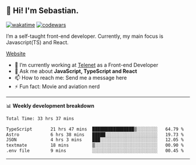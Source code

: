 ## 👋 Hi! I'm Sebastian.

[![wakatime](https://wakatime.com/badge/user/df0036c6-328a-4a39-be9b-e49417ed22a1.svg)](https://wakatime.com/@df0036c6-328a-4a39-be9b-e49417ed22a1)
[![codewars](https://www.codewars.com/users/sebavuye/badges/small)](https://www.codewars.com/users/sebavuye)

I’m a self-taught front-end developer. Currently, my main focus is Javascript(TS) and React.

[Website](https://sebastianvuye.be)

- 🔭 I’m currently working at [Telenet](https://telenet.be/) as a Front-end Developer
- 💬 Ask me about **JavaScript, TypeScript and React**
- 📫 How to reach me: Send me a message here
- ⚡ Fun fact: Movie and aviation nerd

-------

📊 **Weekly development breakdown**

<!--START_SECTION:waka-->

```txt
Total Time: 33 hrs 37 mins

TypeScript       21 hrs 47 mins  ████████████████▒░░░░░░░░   64.79 %
Astro            6 hrs 38 mins   █████░░░░░░░░░░░░░░░░░░░░   19.73 %
JSON             4 hrs 3 mins    ███░░░░░░░░░░░░░░░░░░░░░░   12.05 %
textmate         18 mins         ▒░░░░░░░░░░░░░░░░░░░░░░░░   00.90 %
.env file        9 mins          ░░░░░░░░░░░░░░░░░░░░░░░░░   00.45 %
```

<!--END_SECTION:waka-->
-------
